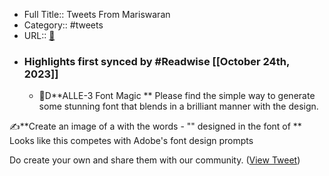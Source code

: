 - Full Title:: Tweets From Mariswaran
- Category:: #tweets
- URL:: [🔗](https://twitter.com/mariswaran)
- ### Highlights first synced by #Readwise [[October 24th, 2023]]
    - 🔔D**ALLE-3 Font Magic
**
Please find the simple way to generate some stunning font that blends in a brilliant manner with the design. 

✍**️Create an image of a <location> with the words - "<word>" designed in the font of <subject>
**
Looks like this competes with Adobe's font design prompts

Do create your own and share them with our community. ([View Tweet](https://twitter.com/mariswaran/status/1716458025819779436))
